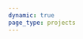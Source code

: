 ```yaml
---
dynamic: true
page_type: projects
---
```


<script setup>
import { useData } from 'vitepress'
const { params: p, frontmatter: f } = useData()

</script>

<SynthPage v-bind="p" />

<!-- @content -->
